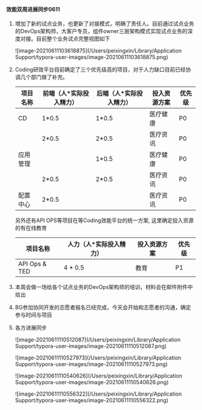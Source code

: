 #### 效能双周进展同步0611



1. 增加了新的试点业务，也更新了对接模式，明确了责任人。目前通过试点业务的DevOps架构师，大客户专员，组件owner三层架构模式实现试点业务的深度对接。目前整个业务试点完整视图如下

   ![image-20210611103618875](/Users/peixingxin/Library/Application Support/typora-user-images/image-20210611103618875.png)

2. Coding研效平台目前确定了三个优先级高的项目，对于人力缺口目前已经协调几个部门做了补充。

   | 项目名称 | 前端（人*实际投入精力） | 后端（人*实际投入精力） | 投入资源方案 | 优先级 |
   | -------- | ----------------------- | ----------------------- | ------------ | ------ |
   | CD       | 1*0.5                   | 1*0.5                   | 医疗健康     | P0     |
   |          | 2*0.5                   | 2*0.5                   | 医疗资讯     | P0     |
   | 应用管理 |                         | 1*0.5                   | 医疗健康     | P0     |
   |          | 2*0.5                   | 2*0.5                   | 医疗资讯     | P0     |
   | 配置中心 | 2*0.5                   |                         | 医疗资讯     | P0     |

   另外还有API OPS等项目在等Coding效能平台的统一方案,  这里确定投入资源的有在线教育

   | 项目名称      | 人力（人*实际投入精力） | 投入资源方案 | 优先级 |
   | ------------- | ----------------------- | ------------ | ------ |
   | API Ops & TED | 4 * 0.5                 | 教育         | P1     |

3. 本周会做一场给各个试点业务的DevOps架构师的培训，材料会在邮件附件中给出

4. BG参加协同开发的志愿者报名已经完成，今天会开始和志愿者的沟通，确定参与时间与项目

5. 各方进展同步

   ![image-20210611110512087](/Users/peixingxin/Library/Application Support/typora-user-images/image-20210611110512087.png)

   ![image-20210611110527973](/Users/peixingxin/Library/Application Support/typora-user-images/image-20210611110527973.png)

   ![image-20210611110540626](/Users/peixingxin/Library/Application Support/typora-user-images/image-20210611110540626.png)

   ![image-20210611110556322](/Users/peixingxin/Library/Application Support/typora-user-images/image-20210611110556322.png)